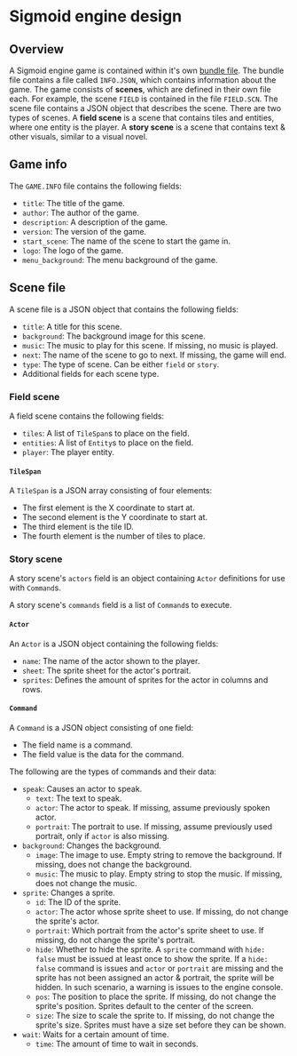 # Sigmoid engine design

## Overview

A Sigmoid engine game is contained within it's own [bundle file]. The bundle
file contains a file called `INFO.JSON`, which contains information about
the game. The game consists of **scenes**, which are defined in their own file
each. For example, the scene `FIELD` is contained in the file `FIELD.SCN`. The
scene file contains a JSON object that describes the scene. There are two types
of scenes. A **field scene** is a scene that contains tiles and entities, where
one entity is the player. A **story scene** is a scene that contains text &
other visuals, similar to a visual novel.

## Game info

The `GAME.INFO` file contains the following fields:

* `title`: The title of the game.
* `author`: The author of the game.
* `description`: A description of the game.
* `version`: The version of the game.
* `start_scene`: The name of the scene to start the game in.
* `logo`: The logo of the game.
* `menu_background`: The menu background of the game.

## Scene file

A scene file is a JSON object that contains the following fields:

* `title`: A title for this scene.
* `background`: The background image for this scene.
* `music`: The music to play for this scene. If missing, no music is played.
* `next`: The name of the scene to go to next. If missing, the game will
  end.
* `type`: The type of scene. Can be either `field` or `story`.
* Additional fields for each scene type.

### Field scene

A field scene contains the following fields:

* `tiles`: A list of `TileSpan`s to place on the field.
* `entities`: A list of `Entity`s to place on the field.
* `player`: The player entity.

#### `TileSpan`

A `TileSpan` is a JSON array consisting of four elements:

* The first element is the X coordinate to start at.
* The second element is the Y coordinate to start at.
* The third element is the tile ID.
* The fourth element is the number of tiles to place.

### Story scene

A story scene's `actors` field is an object containing `Actor` definitions for
use with `Command`s.

A story scene's `commands` field is a list of `Command`s to execute.

#### `Actor`

An `Actor` is a JSON object containing the following fields:

* `name`: The name of the actor shown to the player.
* `sheet`: The sprite sheet for the actor's portrait.
* `sprites`: Defines the amount of sprites for the actor in columns and rows.

#### `Command`

A `Command` is a JSON object consisting of one field:

* The field name is a command.
* The field value is the data for the command.

The following are the types of commands and their data:

* `speak`: Causes an actor to speak.
  - `text`: The text to speak.
  - `actor`: The actor to speak. If missing, assume previously spoken actor.
  - `portrait`: The portrait to use. If missing, assume previously used
    portrait, only if `actor` is also missing.
* `background`: Changes the background.
  - `image`: The image to use. Empty string to remove the background. If
    missing, does not change the background.
  - `music`: The music to play. Empty string to stop the music. If missing, does
    not change the music.
* `sprite`: Changes a sprite.
  - `id`: The ID of the sprite.
  - `actor`: The actor whose sprite sheet to use. If missing, do not change the
    sprite's actor.
  - `portrait`: Which portrait from the actor's sprite sheet to use. If missing,
    do not change the sprite's portrait.
  - `hide`: Whether to hide the sprite. A `sprite` command with `hide: false`
    must be issued at least once to show the sprite. If a `hide: false` command
    is issues and `actor` or `portrait` are missing and the sprite has not been
    assigned an actor & portrait, the sprite will be hidden. In such scenario, a
    warning is issues to the engine console.
  - `pos`: The position to place the sprite. If missing, do not change the
    sprite's position. Sprites default to the center of the screen.
  - `size`: The size to scale the sprite to. If missing, do not change the
    sprite's size. Sprites must have a size set before they can be shown.
* `wait`: Waits for a certain amount of time.
  - `time`: The amount of time to wait in seconds.

[bundle file]: https://qeaml.github.io/nwge-docs/BUNDLE
